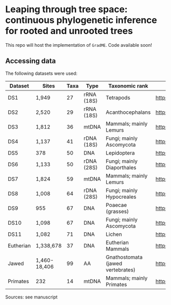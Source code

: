 # Leaping through tree space: continuous phylogenetic inference for rooted and unrooted trees

This repo will host the implementation of ```GradME```. Code available soon!

## Accessing data
The following datasets were used:

| Dataset | Sites | Taxa | Type       | Taxonomic rank             | Access |
|---------|-------|------|------------|----------------------------|--------|
| DS1     | 1,949 | 27   | rRNA (18S) | Tetrapods                  | https://github.com/zcrabbit/vbpi-gnn/tree/main/data/ |
| DS2     | 2,520 | 29   | rRNA (18S) | Acanthocephalans           | https://github.com/zcrabbit/vbpi-gnn/tree/main/data/ |
| DS3     | 1,812 | 36   | mtDNA      | Mammals; mainly Lemurs     | https://github.com/zcrabbit/vbpi-gnn/tree/main/data/ |
| DS4     | 1,137 | 41   | rDNA (18S) | Fungi; mainly Ascomycota   | https://github.com/zcrabbit/vbpi-gnn/tree/main/data/ |
| DS5     | 378   | 50   | DNA        | Lepidoptera                | https://github.com/zcrabbit/vbpi-gnn/tree/main/data/ |
| DS6     | 1,133 | 50   | rDNA (28S) | Fungi; mainly Diaporthales | https://github.com/zcrabbit/vbpi-gnn/tree/main/data/ |
| DS7     | 1,824 | 59   | mtDNA      | Mammals; mainly Lemurs     | https://github.com/zcrabbit/vbpi-gnn/tree/main/data/ |
| DS8     | 1,008 | 64   | rDNA (28S) | Fungi; mainly Hypocreales  | https://github.com/zcrabbit/vbpi-gnn/tree/main/data/ |
| DS9     | 955   | 67   | DNA        | Poaecae (grasses)          | https://github.com/zcrabbit/vbpi-gnn/tree/main/data/ |
| DS10    | 1,098 | 67   | DNA        | Fungi; mainly Ascomycota   | https://github.com/zcrabbit/vbpi-gnn/tree/main/data/ |
| DS11    | 1,082 | 71   | DNA        | Lichen                     | https://github.com/zcrabbit/vbpi-gnn/tree/main/data/ |
| Eutherian | 1,338,678    | 37 | DNA   | Eutherian Mammals                 | https://datadryad.org/stash/dataset/doi:10.5061/dryad.3629v
| Jawed     | 1,460-18,406 | 99 | AA    | Gnathostomata (jawed vertebrates) | https://datadryad.org/stash/dataset/doi:10.5061/dryad.r2n70
| Primates  | 232          | 14 | mtDNA | Mammals; mainly Primates          | https://evolution.gs.washington.edu/book/datasets.html

Sources: see manuscript
